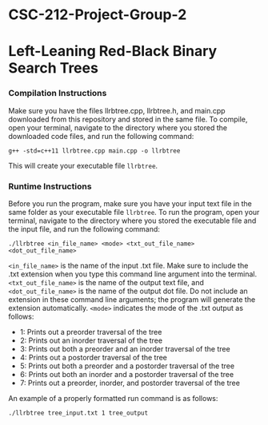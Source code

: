 # CSC-212-Project-Group-2
# Left-Leaning Red-Black Binary Search Trees

### Compilation Instructions

Make sure you have the files llrbtree.cpp, llrbtree.h, and main.cpp downloaded from this repository and stored in the same file. To compile, open your terminal, navigate to the directory where you stored the downloaded code files, and run the following command:

`g++ -std=c++11 llrbtree.cpp main.cpp -o llrbtree`

This will create your executable file `llrbtree`. 

### Runtime Instructions

Before you run the program, make sure you have your input text file in the same folder as your executable file `llrbtree`. To run the program, open your terminal, navigate to the directory where you stored the executable file and the input file, and run the following command:

`./llrbtree <in_file_name> <mode> <txt_out_file_name> <dot_out_file_name>`

`<in_file_name>` is the name of the input .txt file. Make sure to include the .txt extension when you type this command line argument into the terminal. `<txt_out_file_name>` is the name of the output text file, and `<dot_out_file_name>` is the name of the output dot file. Do not include an extension in these command line arguments; the program will generate the extension automatically. `<mode>` indicates the mode of the .txt output as follows:

- 1: Prints out a preorder traversal of the tree
- 2: Prints out an inorder traversal of the tree
- 3: Prints out both a preorder and an inorder traversal of the tree
- 4: Prints out a postorder traversal of the tree
- 5: Prints out both a preorder and a postorder traversal of the tree
- 6: Prints out both an inorder and a postorder traversal of the tree
- 7: Prints out a preorder, inorder, and postorder traversal of the tree

An example of a properly formatted run command is as follows:

`./llrbtree tree_input.txt 1 tree_output`

